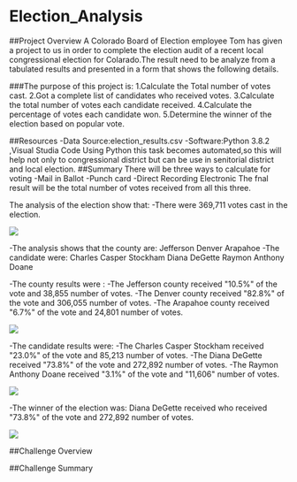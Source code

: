 # Election_Analysis



##Project Overview
   A Colorado Board of Election employee  Tom has given a project to us in order to complete the
   election audit of a recent local congressional election for Colarado.The result need to be analyze 
   from  a tabulated results and presented in a form that shows the following details.

###The purpose of this project is:
   1.Calculate the Total number of votes cast.
   2.Got a complete list of candidates who received votes.
   3.Calculate the total number of votes each candidate received.
   4.Calculate the percentage of votes each candidate won.
   5.Determine the winner of the election based on popular vote.

##Resources
-Data Source:election_results.csv
-Software:Python 3.8.2 ,Visual Studia Code
 Using Python this task becomes automated,so this will help not only to congressional district but can 
 be use in senitorial district and local election.
##Summary
There will be three ways to calculate for voting
 -Mail in Ballot
 -Punch card
 -Direct Recording Electronic
 The fnal result will be the total number of votes received from all this three.
 
The analysis of the election show that:
-There  were 369,711 votes cast in the election.

![](Election_Analysis/Total_votes.png?raw=true)

-The analysis shows that the county are:
  Jefferson
  Denver
  Arapahoe
-The candidate were:
  Charles Casper Stockham
  Diana DeGette
  Raymon Anthony Doane
  
  
-The county results were :
-The Jefferson county received "10.5%" of the vote and 38,855 number of votes.
-The Denver county received "82.8%" of the vote and 306,055 number of votes.
-The Arapahoe county received "6.7%" of the vote and 24,801 number of votes.

 ![](Election_Analysis/County_results.png?raw=true)
 
-The candidate results were:
-The Charles Casper Stockham received "23.0%" of the vote and 85,213 number of votes.
-The Diana DeGette received "73.8%" of the vote and 272,892 number of votes.
-The Raymon Anthony Doane received "3.1%" of the vote and "11,606" number of votes.

 ![](Election_Analysis/Candidate_results.png?raw=true)
 
-The winner of the election was:
 Diana DeGette received who received "73.8%" of the vote and 272,892 number of votes.
 
![](Election_Analysis/Winner_candidate.png?raw=true)

 ##Challenge Overview

 ##Challenge Summary
